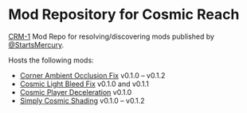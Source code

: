 # Mod Repository for Cosmic Reach

[CRM-1] Mod Repo for resolving/discovering mods published by [@StartsMercury].

[@StartsMercury]: https://github.com/StartsMercury
[CRM-1]: https://github.com/CRModders/CRM-1

Hosts the following mods:

 * [Corner Ambient Occlusion Fix] v0.1.0 &ndash; v0.1.2
 * [Cosmic Light Bleed Fix] v0.1.0 and v0.1.1
 * [Cosmic Player Deceleration] v0.1.0
 * [Simply Cosmic Shading] v0.1.0 &ndash; v0.1.2

[Corner Ambient Occlusion Fix]: https://github.com/StartsMercury/corner-ambient-occlusion-fix
[Cosmic Light Bleed Fix]: https://github.com/StartsMercury/cosmic-light-bleed-fix
[Cosmic player Deceleration]: https://github.com/StartsMercury/cosmic-player-deceleration
[Simply Cosmic Shading]: https://github.com/StartsMercury/simply-cosmic-shading
